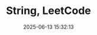 ---
layout: post
title: String, LeetCode
date: 2025-06-13 15:32:13
description: LeetCode problems related to String
tags: LeetCode
categories: LeetCode
tabs: true
---